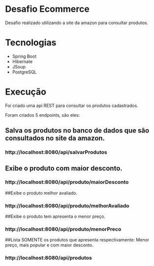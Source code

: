 # Desafio Ecommerce

Desafio realizado utilizando a site da amazon para consultar produtos.

# Tecnologias

- Spring Boot
- Hibernate
- JSoup
- PostgreSQL

# Execução

Foi criado uma api REST para consultar os produtos cadastrados.

Foram criados 5 endpoints, são eles:

## Salva os produtos no banco de dados que são consultados no site da amazon.
### http://localhost:8080/api/salvarProdutos

## Exibe o produto com maior desconto.
### http://localhost:8080/api/produto/maiorDesconto

##Exibe o produto melhor avaliado.
### http://localhost:8080/api/produto/melhorAvaliado

##Exibe o produto tem apresenta o menor preço.
### http://localhost:8080/api/produto/menorPreco

##Lista SOMENTE os produtos que apresenta respectivamente: Menor preço, mais popular e com maior desconto.
### http://localhost:8080/api/produtos

